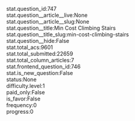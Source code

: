 stat.question_id:747  
stat.question__article__live:None  
stat.question__article__slug:None  
stat.question__title:Min Cost Climbing Stairs  
stat.question__title_slug:min-cost-climbing-stairs  
stat.question__hide:False  
stat.total_acs:9601  
stat.total_submitted:22659  
stat.total_column_articles:7  
stat.frontend_question_id:746  
stat.is_new_question:False  
status:None  
difficulty.level:1  
paid_only:False  
is_favor:False  
frequency:0  
progress:0  
